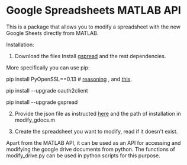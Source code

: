 # Google Spreadsheets MATLAB API
This is a package that allows you to modify a spreadsheet with the new Google Sheets directly from MATLAB. 


Installation: 

1) Download the files
Install [gspread](https://github.com/burnash/gspread) and the rest dependencies. 

More specifically you can use pip: 

pip install PyOpenSSL==0.13 # [reasoning](https://github.com/pyca/cryptography/issues/693#issuecomment-41106090) , and [this](https://github.com/conda/conda-build/issues/61).

pip install --upgrade oauth2client

pip install --upgrade gspread


2) Provide the json file as instructed [here](http://gspread.readthedocs.org/en/latest/oauth2.html) and the path of installation in modify_gdocs.m

3) Create the spreadsheet you want to modify, read if it doesn't exist. 



Apart from the MATLAB API, it can be used as an API for accessing and modifying the google drive documents from python. The functions of modify_drive.py can be used in python scripts for this purpose. 




